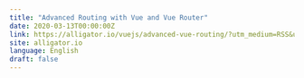 ```yaml
---
title: "Advanced Routing with Vue and Vue Router"
date: 2020-03-13T00:00:00Z
link: https://alligator.io/vuejs/advanced-vue-routing/?utm_medium=RSS&utm_source=news.12bit.vn
site: alligator.io
language: English
draft: false
---
```

